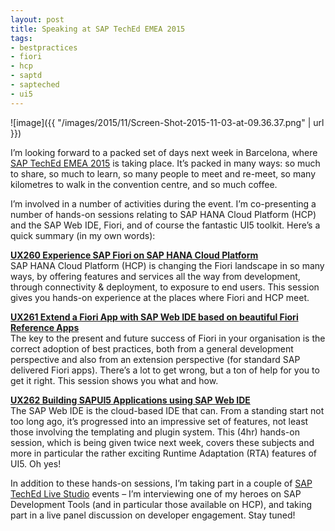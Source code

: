 ```yaml
---
layout: post
title: Speaking at SAP TechEd EMEA 2015
tags:
- bestpractices
- fiori
- hcp
- saptd
- sapteched
- ui5
---
```



![image]({{ "/images/2015/11/Screen-Shot-2015-11-03-at-09.36.37.png" | url }})

I’m looking forward to a packed set of days next week in Barcelona, where [SAP TechEd EMEA 2015](events.sap.com/teched-2015-emea/en/home) is taking place. It’s packed in many ways: so much to share, so much to learn, so many people to meet and re-meet, so many kilometres to walk in the convention centre, and so much coffee.

I’m involved in a number of activities during the event. I’m co-presenting a number of hands-on sessions relating to SAP HANA Cloud Platform (HCP) and the SAP Web IDE, Fiori, and of course the fantastic UI5 toolkit. Here’s a quick summary (in my own words):

[**UX260 Experience SAP Fiori on SAP HANA Cloud Platform**](https://sessioncatalog.sapevents.com/go/agendabuilder.sessions/?l=112&sid=26128&locale=en_US)  
 SAP HANA Cloud Platform (HCP) is changing the Fiori landscape in so many ways, by offering features and services all the way from development, through connectivity & deployment, to exposure to end users. This session gives you hands-on experience at the places where Fiori and HCP meet.

[**UX261 Extend a Fiori App with SAP Web IDE based on beautiful Fiori Reference Apps**](https://sessioncatalog.sapevents.com/go/agendabuilder.sessions/?l=112&sid=26248&locale=en_US)  
 The key to the present and future success of Fiori in your organisation is the correct adoption of best practices, both from a general development perspective and also from an extension perspective (for standard SAP delivered Fiori apps). There’s a lot to get wrong, but a ton of help for you to get it right. This session shows you what and how.

[**UX262 Building SAPUI5 Applications using SAP Web IDE**](https://sessioncatalog.sapevents.com/go/agendabuilder.sessions/?l=112&sid=25640&locale=en_US)  
 The SAP Web IDE is the cloud-based IDE that can. From a standing start not too long ago, it’s progressed into an impressive set of features, not least those involving the templating and plugin system. This (4hr) hands-on session, which is being given twice next week, covers these subjects and more in particular the rather exciting Runtime Adaptation (RTA) features of UI5. Oh yes!

In addition to these hands-on sessions, I’m taking part in a couple of [SAP TechEd Live Studio](http://events.sap.com/teched/en/live) events – I’m interviewing one of my heroes on SAP Development Tools (and in particular those available on HCP), and taking part in a live panel discussion on developer engagement. Stay tuned!

 


